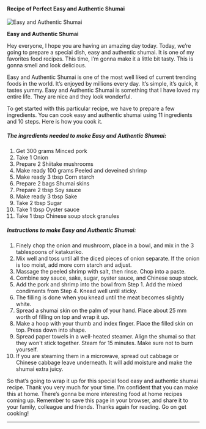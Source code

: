             

#### Recipe of Perfect Easy and Authentic Shumai

![Easy and Authentic Shumai](https://img-global.cpcdn.com/recipes/4772242251579392/751x532cq70/easy-and-authentic-shumai-recipe-main-photo.jpg)

**Easy and Authentic Shumai**

Hey everyone, I hope you are having an amazing day today. Today, we’re going to prepare a special dish, easy and authentic shumai. It is one of my favorites food recipes. This time, I’m gonna make it a little bit tasty. This is gonna smell and look delicious.

Easy and Authentic Shumai is one of the most well liked of current trending foods in the world. It’s enjoyed by millions every day. It’s simple, it’s quick, it tastes yummy. Easy and Authentic Shumai is something that I have loved my entire life. They are nice and they look wonderful.

To get started with this particular recipe, we have to prepare a few ingredients. You can cook easy and authentic shumai using 11 ingredients and 10 steps. Here is how you cook it.

##### The ingredients needed to make Easy and Authentic Shumai:

1.  Get 300 grams Minced pork
2.  Take 1 Onion
3.  Prepare 2 Shiitake mushrooms
4.  Make ready 100 grams Peeled and deveined shrimp
5.  Make ready 3 tbsp Corn starch
6.  Prepare 2 bags Shumai skins
7.  Prepare 2 tbsp Soy sauce
8.  Make ready 3 tbsp Sake
9.  Take 2 tbsp Sugar
10.  Take 1 tbsp Oyster sauce
11.  Take 1 tbsp Chinese soup stock granules

##### Instructions to make Easy and Authentic Shumai:

1.  Finely chop the onion and mushroom, place in a bowl, and mix in the 3 tablespoons of katakuriko.
2.  Mix well and toss until all the diced pieces of onion separate. If the onion is too moist, add more corn starch and adjust.
3.  Massage the peeled shrimp with salt, then rinse. Chop into a paste.
4.  Combine soy sauce, sake, sugar, oyster sauce, and Chinese soup stock.
5.  Add the pork and shrimp into the bowl from Step 1. Add the mixed condiments from Step 4. Knead well until sticky.
6.  The filling is done when you knead until the meat becomes slightly white.
7.  Spread a shumai skin on the palm of your hand. Place about 25 mm worth of filling on top and wrap it up.
8.  Make a hoop with your thumb and index finger. Place the filled skin on top. Press down into shape.
9.  Spread paper towels in a well-heated steamer. Align the shumai so that they won't stick together. Steam for 15 minutes. Make sure not to burn yourself.
10.  If you are steaming them in a microwave, spread out cabbage or Chinese cabbage leave underneath. It will add moisture and make the shumai extra juicy.

So that’s going to wrap it up for this special food easy and authentic shumai recipe. Thank you very much for your time. I’m confident that you can make this at home. There’s gonna be more interesting food at home recipes coming up. Remember to save this page in your browser, and share it to your family, colleague and friends. Thanks again for reading. Go on get cooking!

* * *